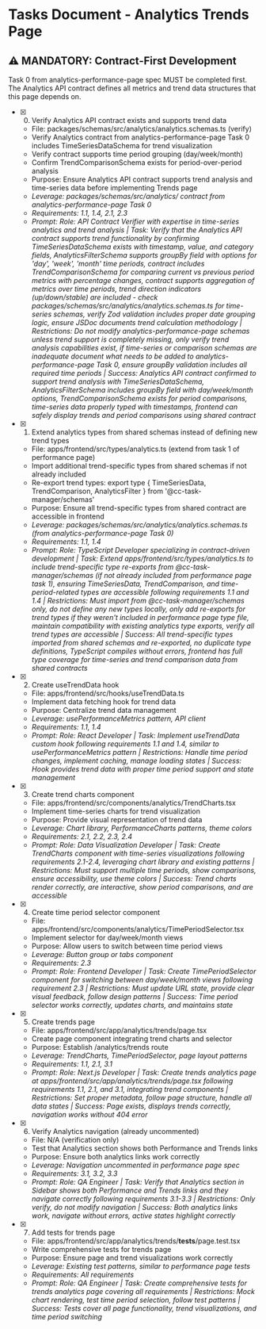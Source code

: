 # Tasks Document - Analytics Trends Page

## ⚠️ MANDATORY: Contract-First Development
Task 0 from analytics-performance-page spec MUST be completed first. The Analytics API contract defines all metrics and trend data structures that this page depends on.

- [x] 0. Verify Analytics API contract exists and supports trend data
  - File: packages/schemas/src/analytics/analytics.schemas.ts (verify)
  - Verify Analytics contract from analytics-performance-page Task 0 includes TimeSeriesDataSchema for trend visualization
  - Verify contract supports time period grouping (day/week/month)
  - Confirm TrendComparisonSchema exists for period-over-period analysis
  - Purpose: Ensure Analytics API contract supports trend analysis and time-series data before implementing Trends page
  - _Leverage: packages/schemas/src/analytics/ contract from analytics-performance-page Task 0_
  - _Requirements: 1.1, 1.4, 2.1, 2.3_
  - _Prompt: Role: API Contract Verifier with expertise in time-series analytics and trend analysis | Task: Verify that the Analytics API contract supports trend functionality by confirming TimeSeriesDataSchema exists with timestamp, value, and category fields, AnalyticsFilterSchema supports groupBy field with options for 'day', 'week', 'month' time periods, contract includes TrendComparisonSchema for comparing current vs previous period metrics with percentage changes, contract supports aggregation of metrics over time periods, trend direction indicators (up/down/stable) are included - check packages/schemas/src/analytics/analytics.schemas.ts for time-series schemas, verify Zod validation includes proper date grouping logic, ensure JSDoc documents trend calculation methodology | Restrictions: Do not modify analytics-performance-page schemas unless trend support is completely missing, only verify trend analysis capabilities exist, if time-series or comparison schemas are inadequate document what needs to be added to analytics-performance-page Task 0, ensure groupBy validation includes all required time periods | Success: Analytics API contract confirmed to support trend analysis with TimeSeriesDataSchema, AnalyticsFilterSchema includes groupBy field with day/week/month options, TrendComparisonSchema exists for period comparisons, time-series data properly typed with timestamps, frontend can safely display trends and period comparisons using shared contract_

- [x] 1. Extend analytics types from shared schemas instead of defining new trend types
  - File: apps/frontend/src/types/analytics.ts (extend from task 1 of performance page)
  - Import additional trend-specific types from shared schemas if not already included
  - Re-export trend types: export type { TimeSeriesData, TrendComparison, AnalyticsFilter } from '@cc-task-manager/schemas'
  - Purpose: Ensure all trend-specific types from shared contract are accessible in frontend
  - _Leverage: packages/schemas/src/analytics/analytics.schemas.ts (from analytics-performance-page Task 0)_
  - _Requirements: 1.1, 1.4_
  - _Prompt: Role: TypeScript Developer specializing in contract-driven development | Task: Extend apps/frontend/src/types/analytics.ts to include trend-specific type re-exports from @cc-task-manager/schemas (if not already included from performance page task 1), ensuring TimeSeriesData, TrendComparison, and time-period-related types are accessible following requirements 1.1 and 1.4 | Restrictions: Must import from @cc-task-manager/schemas only, do not define any new types locally, only add re-exports for trend types if they weren't included in performance page type file, maintain compatibility with existing analytics type exports, verify all trend types are accessible | Success: All trend-specific types imported from shared schemas and re-exported, no duplicate type definitions, TypeScript compiles without errors, frontend has full type coverage for time-series and trend comparison data from shared contracts_

- [x] 2. Create useTrendData hook
  - File: apps/frontend/src/hooks/useTrendData.ts
  - Implement data fetching hook for trend data
  - Purpose: Centralize trend data management
  - _Leverage: usePerformanceMetrics pattern, API client_
  - _Requirements: 1.1, 1.4_
  - _Prompt: Role: React Developer | Task: Implement useTrendData custom hook following requirements 1.1 and 1.4, similar to usePerformanceMetrics pattern | Restrictions: Handle time period changes, implement caching, manage loading states | Success: Hook provides trend data with proper time period support and state management_

- [x] 3. Create trend charts component
  - File: apps/frontend/src/components/analytics/TrendCharts.tsx
  - Implement time-series charts for trend visualization
  - Purpose: Provide visual representation of trend data
  - _Leverage: Chart library, PerformanceCharts patterns, theme colors_
  - _Requirements: 2.1, 2.2, 2.3, 2.4_
  - _Prompt: Role: Data Visualization Developer | Task: Create TrendCharts component with time-series visualizations following requirements 2.1-2.4, leveraging chart library and existing patterns | Restrictions: Must support multiple time periods, show comparisons, ensure accessibility, use theme colors | Success: Trend charts render correctly, are interactive, show period comparisons, and are accessible_

- [x] 4. Create time period selector component
  - File: apps/frontend/src/components/analytics/TimePeriodSelector.tsx
  - Implement selector for day/week/month views
  - Purpose: Allow users to switch between time period views
  - _Leverage: Button group or tabs component_
  - _Requirements: 2.3_
  - _Prompt: Role: Frontend Developer | Task: Create TimePeriodSelector component for switching between day/week/month views following requirement 2.3 | Restrictions: Must update URL state, provide clear visual feedback, follow design patterns | Success: Time period selector works correctly, updates charts, and maintains state_

- [x] 5. Create trends page
  - File: apps/frontend/src/app/analytics/trends/page.tsx
  - Create page component integrating trend charts and selector
  - Purpose: Establish /analytics/trends route
  - _Leverage: TrendCharts, TimePeriodSelector, page layout patterns_
  - _Requirements: 1.1, 2.1, 3.1_
  - _Prompt: Role: Next.js Developer | Task: Create trends analytics page at apps/frontend/src/app/analytics/trends/page.tsx following requirements 1.1, 2.1, and 3.1, integrating trend components | Restrictions: Set proper metadata, follow page structure, handle all data states | Success: Page exists, displays trends correctly, navigation works without 404 error_

- [x] 6. Verify Analytics navigation (already uncommented)
  - File: N/A (verification only)
  - Test that Analytics section shows both Performance and Trends links
  - Purpose: Ensure both analytics links work correctly
  - _Leverage: Navigation uncommented in performance page spec_
  - _Requirements: 3.1, 3.2, 3.3_
  - _Prompt: Role: QA Engineer | Task: Verify that Analytics section in Sidebar shows both Performance and Trends links and they navigate correctly following requirements 3.1-3.3 | Restrictions: Only verify, do not modify navigation | Success: Both analytics links work, navigate without errors, active states highlight correctly_

- [x] 7. Add tests for trends page
  - File: apps/frontend/src/app/analytics/trends/__tests__/page.test.tsx
  - Write comprehensive tests for trends page
  - Purpose: Ensure page and trend visualizations work correctly
  - _Leverage: Existing test patterns, similar to performance page tests_
  - _Requirements: All requirements_
  - _Prompt: Role: QA Engineer | Task: Create comprehensive tests for trends analytics page covering all requirements | Restrictions: Mock chart rendering, test time period selection, follow test patterns | Success: Tests cover all page functionality, trend visualizations, and time period switching_
